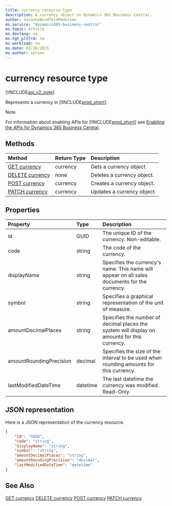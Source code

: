 ```yaml
---
title: currency resource type  
description: A currency object in Dynamics 365 Business Central.
author: SusanneWindfeldPedersen
ms.service: "dynamics365-business-central"
ms.topic: article
ms.devlang: na
ms.tgt_pltfrm: na
ms.workload: na
ms.date: 02/26/2021
ms.author: solsen
---
```


# currency resource type

[!INCLUDE[api_v2_note](../../../includes/api_v2_note.md)]

<!-- START>DO_NOT_EDIT -->
<!-- IMPORTANT:Do not edit any of the content between here and the END>DO_NOT_EDIT. -->
Represents a currency in [!INCLUDE[prod_short](../../../includes/prod_short.md)].

> [!NOTE]
> For information about enabling APIs for [!INCLUDE[prod_short](../../../includes/prod_short.md)] see [Enabling the APIs for Dynamics 365 Business Central](../enabling-apis-for-dynamics-nav.md).

## Methods

| Method | Return Type|Description |
|:--------------------|:-----------|:-------------------------|
|[GET currency](../api/dynamics_currency_get.md)|currency|Gets a currency object.|
|[DELETE currency](../api/dynamics_currency_delete.md)|none|Deletes a currency object.|
|[POST currency](../api/dynamics_currency_create.md)|currency|Creates a currency object.|
|[PATCH currency](../api/dynamics_currency_update.md)|currency|Updates a currency object.|



## Properties

| Property           | Type   |Description     |
|:-------------------|:-------|:---------------|
|id|GUID|The unique ID of the currency. Non-editable.|
|code|string|The code of the currency.|
|displayName|string|Specifies the currency's name. This name will appear on all sales documents for the currency.|
|symbol|string|Specifies a graphical representation of the unit of measure.|
|amountDecimalPlaces|string|Specifies the number of decimal places the system will display on amounts for this currency.||
|amountRoundingPrecision|decimal|Specifies the size of the interval to be used when rounding amounts for this currency.|
|lastModifiedDateTime|datetime|The last datetime the currency was modified. Read-Only.|

## JSON representation

Here is a JSON representation of the currency resource.


```json
{
    "id": "GUID",
    "code": "string",
    "displayName": "string",
    "symbol": "string",
    "amountDecimalPlaces": "string",
    "amountRoundingPrecision": "decimal",
    "lastModifiedDateTime": "datetime"
}
```
<!-- IMPORTANT: END>DO_NOT_EDIT -->



## See Also
[GET currency](../api/dynamics_currency_Get.md)
[DELETE currency](../api/dynamics_currency_Delete.md)
[POST currency](../api/dynamics_currency_Create.md)
[PATCH currency](../api/dynamics_currency_Update.md)
